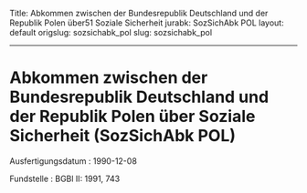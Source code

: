 Title: Abkommen zwischen der Bundesrepublik Deutschland und der Republik Polen über51
  Soziale Sicherheit
jurabk: SozSichAbk POL
layout: default
origslug: sozsichabk_pol
slug: sozsichabk_pol

---

# Abkommen zwischen der Bundesrepublik Deutschland und der Republik Polen über Soziale Sicherheit (SozSichAbk POL)

Ausfertigungsdatum
:   1990-12-08

Fundstelle
:   BGBl II: 1991, 743

